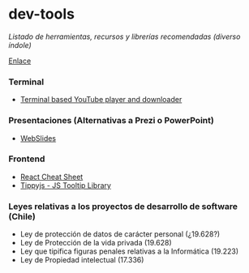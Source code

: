 # dev-tools

*Listado de herramientas, recursos y librerías recomendadas (diverso índole)*

[Enlace](https://github.com/hansfpc/hfpc-tools/)


### Terminal

- [Terminal based YouTube player and downloader](https://github.com/mps-youtube/mps-youtube) 

### Presentaciones (Alternativas a Prezi o PowerPoint)

- [WebSlides](https://github.com/webslides/WebSlides) 

### Frontend

- [React Cheat Sheet](https://reactcheatsheet.com/) 
- [Tippyjs - JS Tooltip Library](https://github.com/atomiks/tippyjs) 

### Leyes relativas a los proyectos de desarrollo de software (Chile)

- Ley de protección de datos de carácter personal (¿19.628?)
- Ley de Protección de la vida privada (19.628)
- Ley que tipifica figuras penales relativas a la Informática (19.223)
- Ley de Propiedad intelectual (17.336)
